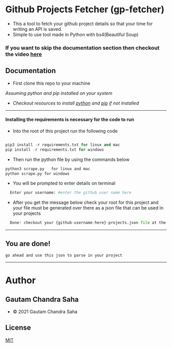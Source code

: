 # Github Projects Fetcher  (gp-fetcher)

- This a tool to fetch your github project details so that your time for writing an API is saved.
- Simple to use tool made in Python with bs4(Beautiful Soup)

### If you want to skip the documentation section then checkout the video [here](https://youtu.be/ixFnCXu9r6Q)

## Documentation


- First clone this repo to your machine

*Assuming python and pip installed on your system*

- *Checkout resources to install [python](https://www.python.org/downloads/) and [pip](https://packaging.python.org/tutorials/installing-packages/) if not installed*

___
#### Installing the requirements is necessary for the code to run

- Into the root of this project run the following code
```python

pip3 install -r requirements.txt for linux and mac
pip install -r requirements.txt for windows

```

- Then run the python file by using the commands below  

```bash 
python3 scrape.py   for linux and mac
python scrape.py for windows
```

- You will be prompted to enter details on terminal
```python
  Enter your username: #enter the github user name here
```

- After you get the message below check your root for this project and your file must be generated over there as a json file that can be used in your projects

```python
  Done! checkout your {github-username-here}-projects.json file at the root of this project directory
```
___
## You are done!

```text
go ahead and use this json to parse in your project 
```

___
# Author
## Gautam Chandra Saha

- &copy; 2021 Gautam Chandra Saha
## License

[MIT](https://choosealicense.com/licenses/mit/)

  
